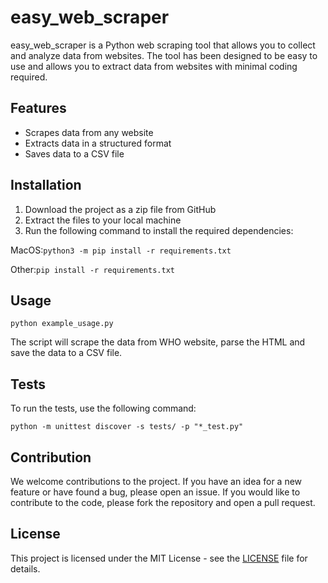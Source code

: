 # easy_web_scraper

easy_web_scraper is a Python web scraping tool that allows you to collect and analyze data from websites. The tool has been designed to be easy to use and allows you to extract data from websites with minimal coding required.

## Features

- Scrapes data from any website
- Extracts data in a structured format
- Saves data to a CSV file

## Installation

1. Download the project as a zip file from GitHub
2. Extract the files to your local machine
3. Run the following command to install the required dependencies:

MacOS:`python3 -m pip install -r requirements.txt`

Other:`pip install -r requirements.txt`

## Usage

`python example_usage.py`


The script will scrape the data from WHO website, parse the HTML and save the data to a CSV file.

## Tests

To run the tests, use the following command:

`python -m unittest discover -s tests/ -p "*_test.py"`


## Contribution

We welcome contributions to the project. If you have an idea for a new feature or have found a bug, please open an issue. If you would like to contribute to the code, please fork the repository and open a pull request.

## License

This project is licensed under the MIT License - see the [LICENSE](LICENSE) file for details.

